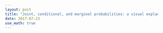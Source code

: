 ```yaml
---
layout: post
title: "Joint, conditional, and marginal probabilities: a visual explanation."
date: 2017-07-23
use_math: true
---
```

